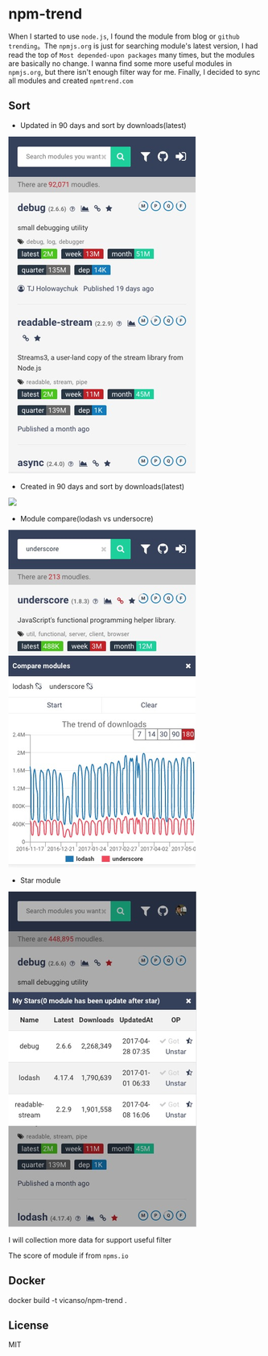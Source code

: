 # npm-trend 

When I started to use `node.js`, I found the module from blog or `github trending`。The `npmjs.org` is just for searching module's latest version, I had read the top of `Most depended-upon packages` many times, but the modules are basically no change. I wanna find some more useful modules in `npmjs.org`, but there isn't enough filter way for me. Finally, I decided to sync all modules and created `npmtrend.com`

## Sort

- Updated in 90 days and sort by downloads(latest)

![](screen-shoot/updated-90d-donwloads-latest.jpeg)

- Created in 90 days and sort by downloads(latest)

![](screen-shoot/created-90d-donwloads-latest.jpeg)

- Module compare(lodash vs undersocre)

![](screen-shoot/lodash-underscore.jpeg)

- Star module

![](screen-shoot/stars.jpeg)


I will collection more data for support useful filter

The score of module if from `npms.io`

## Docker

docker build -t vicanso/npm-trend .

## License

MIT
